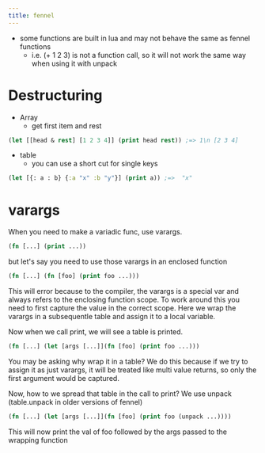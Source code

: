 ```yaml
---
title: fennel
---
```


* some functions are built in lua and may not behave the same as fennel functions
  * i.e. (+ 1 2 3) is not a function call, so it will not work the same way when using it with unpack

# Destructuring

* Array
  * get first item and rest
```clojure
(let [[head & rest] [1 2 3 4]] (print head rest)) ;=> 1\n [2 3 4]
```
* table
  * you can use a short cut for single keys

```clojure
(let [{: a : b} {:a "x" :b "y"}] (print a)) ;=>  "x"
```

# varargs

When you need to make a variadic func, use varargs.

```clojure
(fn [...] (print ...))
```

but let's say you need to use those varargs in an enclosed function

```clojure
(fn [...] (fn [foo] (print foo ...)))
```

This will error because to the compiler, the varargs is a special var and always
refers to the enclosing function scope. To work around this you need to first
capture the value in the correct scope. Here we wrap the varargs in a
subsequentle table and assign it to a local variable.

Now when we call print, we will see a table is printed.

```clojure
(fn [...] (let [args [...]](fn [foo] (print foo ...)))
```

You may be asking why wrap it in a table? We do this because if we try to assign
it as just varargs, it will be treated like multi value returns, so only the
first argument would be captured.

Now, how to we spread that table in the call to print? We use unpack
(table.unpack in older versions of fennel)

```clojure
(fn [...] (let [args [...]](fn [foo] (print foo (unpack ...))))
```

This will now print the val of foo followed by the args passed to the wrapping
function
